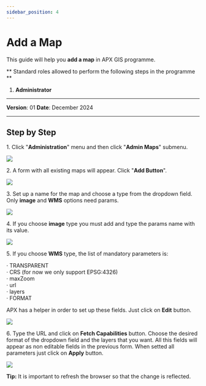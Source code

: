 ```yaml
---
sidebar_position: 4
---
```

# Add a Map

This guide will help you **add a map** in APX GIS programme.

** Standard roles allowed to perform the following steps in the programme **

1.	**Administrator**

------------

**Version**: 01
**Date**: December 2024

------------
## **Step by Step**

1\. Click "**Administration**" menu and then click "**Admin Maps**" submenu.

![](/img/3.Maps/create_map_1.png)

2\. A form with all existing maps will appear. Click "**Add Button**".

![](/img/3.Maps/create_map_2.png)

3\. Set up a name for the map and choose a type from the dropdown field. Only **image** and **WMS** options need params.

![](/img/3.Maps/create_map_3.png)

4\. If you choose **image** type you must add and type the params name with its value.

![](/img/3.Maps/create_map_4.png)

5\. If you choose **WMS** type, the list of mandatory parameters is:

· TRANSPARENT  
· CRS (for now we only support EPSG:4326)  
· maxZoom  
· url  
· layers  
· FORMAT  
  
APX has a helper in order to set up these fields. Just click on **Edit** button.

![](/img/3.Maps/create_map_5.png)


6\. Type the URL and click on **Fetch Capabilities** button. Choose the desired format of the dropdown field and the layers that you want. All this fields will appear as non editable fields in the previous form. When setted all parameters just click on **Apply** button.

![](/img/3.Maps/create_map_6.png)

**Tip:** It is important to refresh the browser so that the change is reflected.

